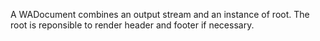 A WADocument combines an output stream and an instance of root. The root is reponsible to render header and footer if necessary.